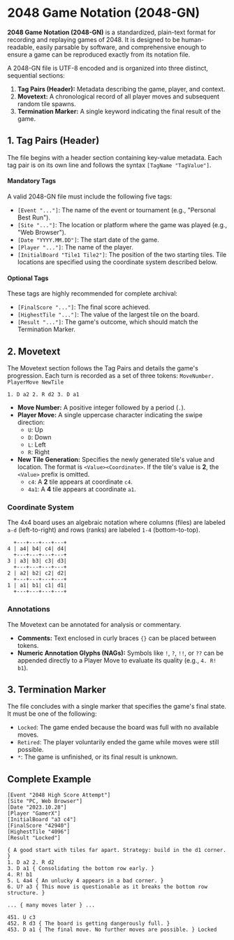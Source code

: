 # 2048 Game Notation (2048-GN)

**2048 Game Notation (2048-GN)** is a standardized, plain-text format for recording and replaying games of 2048. It is designed to be human-readable, easily parsable by software, and comprehensive enough to ensure a game can be reproduced exactly from its notation file.

A 2048-GN file is UTF-8 encoded and is organized into three distinct, sequential sections:
1.  **Tag Pairs (Header):** Metadata describing the game, player, and context.
2.  **Movetext:** A chronological record of all player moves and subsequent random tile spawns.
3.  **Termination Marker:** A single keyword indicating the final result of the game.

## 1. Tag Pairs (Header)

The file begins with a header section containing key-value metadata. Each tag pair is on its own line and follows the syntax `[TagName "TagValue"]`.

#### Mandatory Tags
A valid 2048-GN file must include the following five tags:
*   `[Event "..."]`: The name of the event or tournament (e.g., "Personal Best Run").
*   `[Site "..."]`: The location or platform where the game was played (e.g., "Web Browser").
*   `[Date "YYYY.MM.DD"]`: The start date of the game.
*   `[Player "..."]`: The name of the player.
*   `[InitialBoard "Tile1 Tile2"]`: The position of the two starting tiles. Tile locations are specified using the coordinate system described below.

#### Optional Tags
These tags are highly recommended for complete archival:
*   `[FinalScore "..."]`: The final score achieved.
*   `[HighestTile "..."]`: The value of the largest tile on the board.
*   `[Result "..."]`: The game's outcome, which should match the Termination Marker.

## 2. Movetext

The Movetext section follows the Tag Pairs and details the game's progression. Each turn is recorded as a set of three tokens:
`MoveNumber. PlayerMove NewTile`

```
1. D a2 2. R d2 3. D a1
```

*   **Move Number:** A positive integer followed by a period (`.`).
*   **Player Move:** A single uppercase character indicating the swipe direction:
    *   `U`: Up
    *   `D`: Down
    *   `L`: Left
    *   `R`: Right
*   **New Tile Generation:** Specifies the newly generated tile's value and location. The format is `<Value><Coordinate>`. If the tile's value is **2**, the `<Value>` prefix is omitted.
    *   `c4`: A **2** tile appears at coordinate `c4`.
    *   `4a1`: A **4** tile appears at coordinate `a1`.

### Coordinate System

The 4x4 board uses an algebraic notation where columns (files) are labeled `a-d` (left-to-right) and rows (ranks) are labeled `1-4` (bottom-to-top).

```
  +---+---+---+---+
4 | a4| b4| c4| d4|
  +---+---+---+---+
3 | a3| b3| c3| d3|
  +---+---+---+---+
2 | a2| b2| c2| d2|
  +---+---+---+---+
1 | a1| b1| c1| d1|
  +---+---+---+---+
```

### Annotations

The Movetext can be annotated for analysis or commentary.
*   **Comments:** Text enclosed in curly braces `{}` can be placed between tokens.
*   **Numeric Annotation Glyphs (NAGs):** Symbols like `!`, `?`, `!!`, or `??` can be appended directly to a Player Move to evaluate its quality (e.g., `4. R! b1`).

## 3. Termination Marker

The file concludes with a single marker that specifies the game's final state. It must be one of the following:

*   `Locked`: The game ended because the board was full with no available moves.
*   `Retired`: The player voluntarily ended the game while moves were still possible.
*   `*`: The game is unfinished, or its final result is unknown.

## Complete Example

```pgn
[Event "2048 High Score Attempt"]
[Site "PC, Web Browser"]
[Date "2023.10.28"]
[Player "GamerX"]
[InitialBoard "a3 c4"]
[FinalScore "42940"]
[HighestTile "4096"]
[Result "Locked"]

{ A good start with tiles far apart. Strategy: build in the d1 corner. }
1. D a2 2. R d2
3. D a1 { Consolidating the bottom row early. }
4. R! b1
5. L 4a4 { An unlucky 4 appears in a bad corner. }
6. U? a3 { This move is questionable as it breaks the bottom row structure. }

... { many moves later } ...

451. U c3
452. R d3 { The board is getting dangerously full. }
453. D a1 { The final move. No further moves are possible. } Locked
```